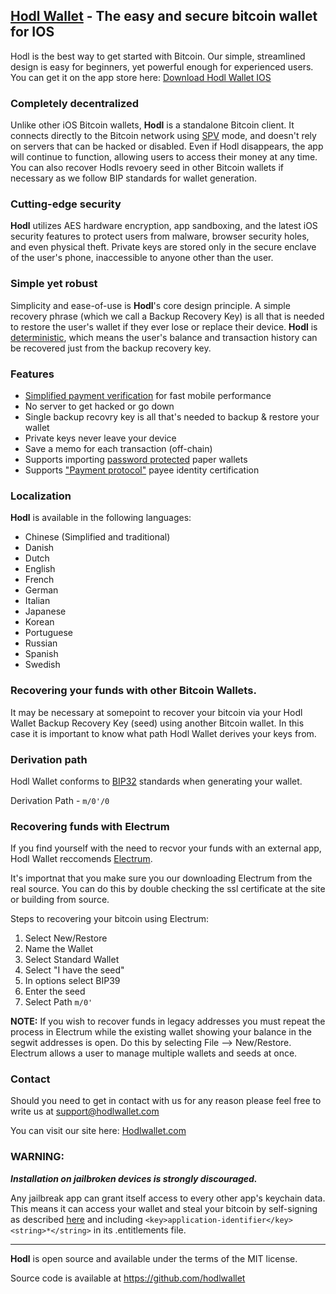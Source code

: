 ## [Hodl Wallet](https://hodlwallet.com/) - The easy and secure bitcoin wallet for IOS

Hodl is the best way to get started with Bitcoin. Our simple, streamlined design is easy for beginners, yet powerful enough for experienced users. You can get it on the app store here: [Download Hodl Wallet IOS](https://apps.apple.com/us/app/hodl-wallet/id1382342568?ls=1)

### Completely decentralized

Unlike other iOS Bitcoin wallets, **Hodl** is a standalone Bitcoin client. It connects directly to the Bitcoin network using [SPV](https://en.bitcoin.it/wiki/Thin_Client_Security#Header-Only_Clients) mode, and doesn't rely on servers that can be hacked or disabled. Even if Hodl disappears, the app will continue to function, allowing users to access their money at any time. You can also recover Hodls revoery seed in other Bitcoin wallets if necessary as we follow BIP standards for wallet generation.

### Cutting-edge security

**Hodl** utilizes AES hardware encryption, app sandboxing, and the latest iOS security features to protect users from malware, browser security holes, and even physical theft. Private keys are stored only in the secure enclave of the user's phone, inaccessible to anyone other than the user.

### Simple yet robust

Simplicity and ease-of-use is **Hodl**'s core design principle. A simple recovery phrase (which we call a Backup Recovery Key) is all that is needed to restore the user's wallet if they ever lose or replace their device. **Hodl** is [deterministic](https://github.com/bitcoin/bips/blob/master/bip-0032.mediawiki), which means the user's balance and transaction history can be recovered just from the backup recovery key.

### Features

- [Simplified payment verification](https://github.com/bitcoin/bips/blob/master/bip-0037.mediawiki) for fast mobile performance
- No server to get hacked or go down
- Single backup recovry key is all that's needed to backup & restore your wallet
- Private keys never leave your device
- Save a memo for each transaction (off-chain)
- Supports importing [password protected](https://github.com/bitcoin/bips/blob/master/bip-0038.mediawiki) paper wallets
- Supports ["Payment protocol"](https://github.com/bitcoin/bips/blob/master/bip-0070.mediawiki) payee identity certification

### Localization

**Hodl** is available in the following languages:

- Chinese (Simplified and traditional)
- Danish
- Dutch
- English
- French
- German
- Italian
- Japanese
- Korean
- Portuguese
- Russian
- Spanish
- Swedish


### Recovering your funds with other Bitcoin Wallets.

It may be necessary at somepoint to recover your bitcoin via your Hodl Wallet Backup Recovery Key (seed) using another Bitcoin wallet. In this case it is important to know what path Hodl Wallet derives your keys from. 

### Derivation path

Hodl Wallet conforms to [BIP32](https://github.com/bitcoin/bips/blob/master/bip-0032.mediawiki) standards when generating your wallet. 

Derivation Path - `m/0'/0`

### Recovering funds with Electrum

If you find yourself with the need to recvor your funds with an external app, Hodl Wallet reccomends [Electrum](https://electrum.org/#home).

It's importnat that you make sure you our downloading Electrum from the real source. You can do this by double checking the ssl certificate at the site or building from source.

Steps to recovering your bitcoin using Electrum:

1. Select New/Restore
2. Name the Wallet
3. Select Standard Wallet
4. Select "I have the seed"
5. In options select BIP39
6. Enter the seed
7. Select Path `m/0'`

**NOTE:** If you wish to recover funds in legacy addresses you must repeat the process in Electrum while the existing wallet showing your balance in the segwit addresses is open. Do this by selecting File --> New/Restore. Electrum allows a user to manage multiple wallets and seeds at once. 


### Contact

Should you need to get in contact with us for any reason please feel free to write us at support@hodlwallet.com

You can visit our site here: [Hodlwallet.com](https://hodlwallet.com/) 


### WARNING:

***Installation on jailbroken devices is strongly discouraged.***

Any jailbreak app can grant itself access to every other app's keychain data. This means it can access your wallet and steal your bitcoin by self-signing as described [here](http://www.saurik.com/id/8) and including `<key>application-identifier</key><string>*</string>` in its .entitlements file.

---

**Hodl** is open source and available under the terms of the MIT license.

Source code is available at https://github.com/hodlwallet
